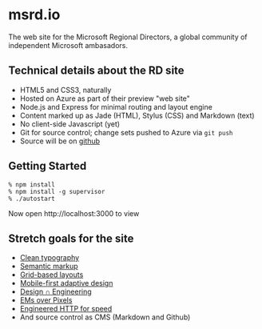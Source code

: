 msrd.io
=======
The web site for the Microsoft Regional Directors, a global community of
independent Microsoft ambasadors.  

Technical details about the RD site
-----------------------------------
- HTML5 and CSS3, naturally
- Hosted on Azure as part of their preview "web site"
- Node.js and Express for minimal routing and layout engine
- Content marked up as Jade (HTML), Stylus (CSS) and Markdown (text)
- No client-side Javascript (yet)
- Git for source control; change sets pushed to Azure via `git push`
- Source will be on [github](http://github.com)

Getting Started
---------------
	% npm install
	% npm install -g supervisor
	% ./autostart

Now open http://localhost:3000 to view

Stretch goals for the site
--------------------------

- [Clean typography][1]
- [Semantic markup][2]
- [Grid-based layouts][3]
- [Mobile-first adaptive design][4]
- [Design ∩ Engineering][5]
- [EMs over Pixels][6]
- [Engineered HTTP for speed][7]
- And source control as CMS (Markdown and Github) 

[1]: http://webtypography.net
[2]: http://html5doctor.com/lets-talk-about-semantics/
[3]: http://typophile.com/files/How%20you%20make%20a%20grid.pdf
[4]: http://www.codeschool.com/courses/journey-into-mobile
[5]: http://www.smashingmagazine.com/2010/02/09/applying-mathematics-to-web-design/
[6]: http://blog.cloudfour.com/the-ems-have-it-proportional-media-queries-ftw/
[7]: http://developer.yahoo.com/performance/rules.html



